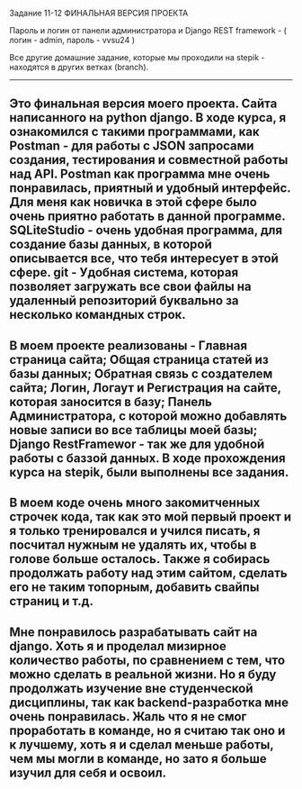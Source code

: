 Задание 11-12 ФИНАЛЬНАЯ ВЕРСИЯ ПРОЕКТА

Пароль и логин от панели администратора и Django REST framework - ( логин - admin, пароль - vvsu24 )

Все другие домашние задание, которые мы проходили на stepik - находятся в других ветках (branch).


---------------------------------------
Это финальная версия моего проекта. Сайта написанного на python django.
В ходе курса, я ознакомился с такими программами, как Postman - для работы с JSON запросами создания, тестирования и совместной работы над API. Postman как программа мне очень понравилась, приятный и удобный интерфейс. Для меня как новичка в этой сфере было очень приятно работать в данной программе.
SQLiteStudio - очень удобная программа, для создание базы данных, в которой описывается все, что тебя интересует в этой сфере.
git - Удобная система, которая позволяет загружать все свои файлы на удаленный репозиторий буквально за несколько командных строк.
------------------
В моем проекте реализованы - Главная страница сайта; Общая страница статей из базы данных; Обратная связь с создателем сайта; Логин, Логаут и Регистрация на сайте, которая заносится в базу; Панель Администратора, с которой можно добавлять новые записи во все таблицы моей базы; Django RestFramewor - так же для удобной работы с баззой данных.
В ходе прохождения курса на stepik, были выполнены все задания. 
------------------------
В моем коде очень много закомитченных строчек кода, так как это мой первый проект и я только тренировался и учился писать, я посчитал нужным не удалять их, чтобы в голове больше осталось. Также я собирась продолжать работу над этим сайтом, сделать его не таким топорным, добавить свайпы страниц и т.д.
-----------------------------
Мне понравилось разрабатывать сайт на django. Хоть я и проделал мизирное количество работы, по сравнением с тем, что можно сделать в реальной жизни. Но я буду продолжать изучение вне студенческой дисциплины, так как backend-разработка мне очень понравилась.
Жаль что я не смог проработать в команде, но я считаю так оно и к лучшему, хоть я и сделал меньше работы, чем мы могли в команде, но зато я больше изучил для себя и освоил.
---------------------------------------
